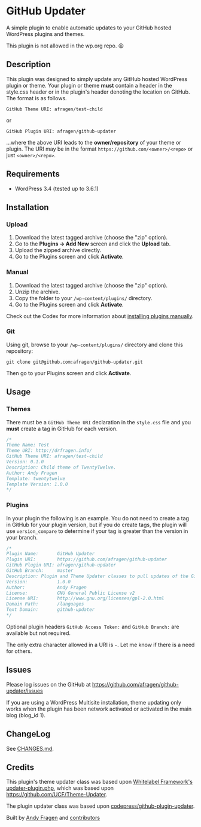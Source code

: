 # GitHub Updater

A simple plugin to enable automatic updates to your GitHub hosted WordPress plugins and themes.

This plugin is not allowed in the wp.org repo. :frowning:

## Description

This plugin was designed to simply update any GitHub hosted WordPress plugin or theme. Your plugin or theme **must** contain a header in the style.css header or in the plugin's header denoting the location on GitHub. The format is as follows.

`GitHub Theme URI: afragen/test-child`

or 

`GitHub Plugin URI: afragen/github-updater`

...where the above URI leads to the __owner/repository__ of your theme or plugin. The URI may be in the format `https://github.com/<owner>/<repo>` or just `<owner>/<repo>`.

## Requirements
 * WordPress 3.4 (tested up to 3.6.1)

## Installation

### Upload

1. Download the latest tagged archive (choose the "zip" option).
2. Go to the __Plugins -> Add New__ screen and click the __Upload__ tab.
3. Upload the zipped archive directly.
4. Go to the Plugins screen and click __Activate__.

### Manual

1. Download the latest tagged archive (choose the "zip" option).
2. Unzip the archive.
3. Copy the folder to your `/wp-content/plugins/` directory.
4. Go to the Plugins screen and click __Activate__.

Check out the Codex for more information about [installing plugins manually](http://codex.wordpress.org/Managing_Plugins#Manual_Plugin_Installation).

### Git

Using git, browse to your `/wp-content/plugins/` directory and clone this repository:

`git clone git@github.com:afragen/github-updater.git`

Then go to your Plugins screen and click __Activate__.

## Usage

### Themes

There must be a `GitHub Theme URI` declaration in the `style.css` file and you **must** create a tag in GitHub for each version.

~~~css
/*
Theme Name: Test
Theme URI: http://drfragen.info/
GitHub Theme URI: afragen/test-child
Version: 0.1.0
Description: Child theme of TwentyTwelve.
Author: Andy Fragen
Template: twentytwelve
Template Version: 1.0.0
*/
~~~

### Plugins 
In your plugin the following is an example. You do not need to create a tag in GitHub for your plugin version, but if you do create tags, the plugin will use `version_compare` to determine if your tag is greater than the version in your branch.

~~~php
/*
Plugin Name:       GitHub Updater
Plugin URI:        https://github.com/afragen/github-updater
GitHub Plugin URI: afragen/github-updater
GitHub Branch:     master
Description: Plugin and Theme Updater classes to pull updates of the GitHub based plugins and themes into wordpress. Theme class based upon <a href="https://github.com/WordPress-Phoenix/whitelabel-framework">Whitelabel Framework</a> modifications. Plugin class based upon <a href="https://github.com/codepress/github-plugin-updater">codepress/github-plugin-updater</a>.
Version:           1.0.0
Author:            Andy Fragen
License:           GNU General Public License v2
License URI:       http://www.gnu.org/licenses/gpl-2.0.html
Domain Path:       /languages
Text Domain:       github-updater
*/
~~~

Optional plugin headers `GitHub Access Token:` and `GitHub Branch:` are available but not required.

The only extra character allowed in a URI is `-`. Let me know if there is a need for others.

## Issues

Please log issues on the GitHub at https://github.com/afragen/github-updater/issues

If you are using a WordPress Multisite installation, theme updating only works when the plugin has been network activated or activated in the main blog (blog_id 1).

## ChangeLog

See [CHANGES.md](CHANGES.md).

## Credits

This plugin's theme updater class was based upon [Whitelabel Framework's updater-plugin.php](https://github.com/WordPress-Phoenix/whitelabel-framework/blob/master/inc/updater-plugin.php), which was based upon https://github.com/UCF/Theme-Updater.

The plugin updater class was based upon [codepress/github-plugin-updater](https://github.com/codepress/github-plugin-updater).

Built by [Andy Fragen](https://github.com/afragen) and [contributors](https://github.com/afragen/github-updater/graphs/contributors)
